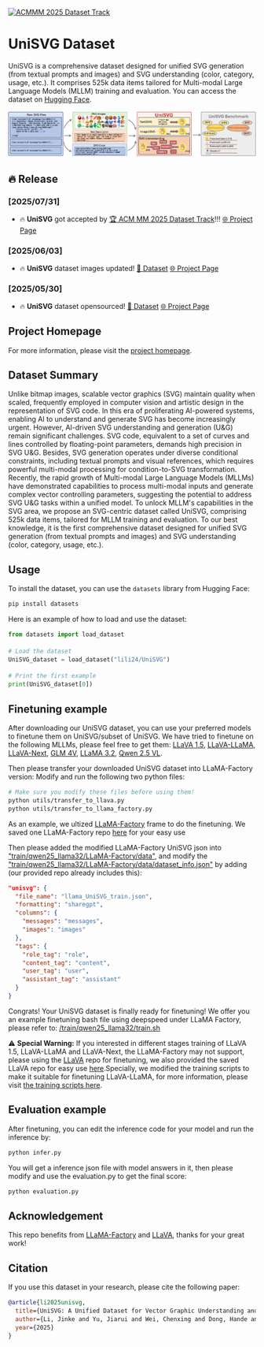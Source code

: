 [![ACMMM 2025 Dataset Track](https://img.shields.io/badge/🏆%20ACMMM%202025-Dataset%20Track-gold?style=for-the-badge)](https://acmmm2025.org/)

# UniSVG Dataset

UniSVG is a comprehensive dataset designed for unified SVG generation (from textual prompts and images) and SVG understanding (color, category, usage, etc.). It comprises 525k data items tailored for Multi-modal Large Language Models (MLLM) training and evaluation. You can access the dataset on [Hugging Face](https://huggingface.co/datasets/lili24/UniSVG).

![UniSVG Example](images/Abstract_github.png)

## 🔥 Release

### [2025/07/31]
- 🔥 **UniSVG** got accepted by [🏆 ACM MM 2025 Dataset Track](https://acmmm2025.org/)!!! [🌐 Project Page](https://ryanlijinke.github.io/) 

### [2025/06/03]
- 🔥 **UniSVG** dataset images updated! [📂 Dataset](https://huggingface.co/datasets/lili24/UniSVG/blob/main/png.zip) [🌐 Project Page](https://ryanlijinke.github.io/) 

### [2025/05/30]
- 🔥 **UniSVG** dataset opensourced! [📂 Dataset](https://huggingface.co/datasets/lili24/UniSVG) [🌐 Project Page](https://ryanlijinke.github.io/) 

## Project Homepage

For more information, please visit the [project homepage](https://ryanlijinke.github.io/).

## Dataset Summary

Unlike bitmap images, scalable vector graphics (SVG) maintain quality when scaled, frequently employed in computer vision and artistic design in the representation of SVG code. In this era of proliferating AI-powered systems, enabling AI to understand and generate SVG has become increasingly urgent. However, AI-driven SVG understanding and generation (U&G) remain significant challenges. SVG code, equivalent to a set of curves and lines controlled by floating-point parameters, demands high precision in SVG U&G. Besides, SVG generation operates under diverse conditional constraints, including textual prompts and visual references, which requires powerful multi-modal processing for condition-to-SVG transformation. Recently, the rapid growth of Multi-modal Large Language Models (MLLMs) have demonstrated capabilities to process multi-modal inputs and generate complex vector controlling parameters, suggesting the potential to address SVG U&G tasks within a unified model. To unlock MLLM's capabilities in the SVG area, we propose an SVG-centric dataset called UniSVG, comprising 525k data items, tailored for MLLM training and evaluation. To our best knowledge, it is the first comprehensive dataset designed for unified SVG generation (from textual prompts and images) and SVG understanding (color, category, usage, etc.).
## Usage

To install the dataset, you can use the `datasets` library from Hugging Face:

```bash
pip install datasets

```
Here is an example of how to load and use the dataset:

```python
from datasets import load_dataset

# Load the dataset
UniSVG_dataset = load_dataset("lili24/UniSVG")

# Print the first example
print(UniSVG_dataset[0])
```
## Finetuning example
After downloading our UniSVG dataset, you can use your preferred models to finetune them on UniSVG/subset of UniSVG. 
We have tried to finetune on the following MLLMs, please feel free to get them: [LLaVA 1.5](https://huggingface.co/llava-hf/llava-1.5-7b-hf), [LLaVA-LLaMA](https://huggingface.co/Intel/llava-llama-3-8b), [LLaVA-Next](https://huggingface.co/llava-hf/llama3-llava-next-8b-hf), [GLM 4V](https://huggingface.co/THUDM/glm-4v-9b), [LLaMA 3.2](https://huggingface.co/meta-llama/Llama-3.2-3B-Instruct), [Qwen 2.5 VL](https://huggingface.co/Qwen/Qwen2.5-VL-7B-Instruct). 

Then please transfer your downloaded UniSVG dataset into LLaMA-Factory version:
Modify and run the following two python files:
```bash
# Make sure you modify these files before using them!
python utils/transfer_to_llava.py
python utils/transfer_to_llama_factory.py
```

As an example, we ultized [LLaMA-Factory](https://github.com/hiyouga/LLaMA-Factory) frame to do the finetuning. We saved one LLaMA-Factory repo [here](https://github.com/Ryanlijinke/unisvg.github.io/tree/main/train/qwen25_llama32/LLaMA-Factory) for your easy use 

Then please added the modified LLaMA-Factory UniSVG json into ["train/qwen25_llama32/LLaMA-Factory/data"](https://github.com/Ryanlijinke/unisvg.github.io/tree/main/train/qwen25_llama32/LLaMA-Factory/data), and modify the ["train/qwen25_llama32/LLaMA-Factory/data/dataset_info.json"](https://github.com/Ryanlijinke/unisvg.github.io/blob/main/train/qwen25_llama32/LLaMA-Factory/data/dataset_info.json) by adding (our provided repo already includes this):
```json
"unisvg": {
  "file_name": "llama_UniSVG_train.json",
  "formatting": "sharegpt",
  "columns": {
    "messages": "messages",
    "images": "images"
  },
  "tags": {
    "role_tag": "role",
    "content_tag": "content",
    "user_tag": "user",
    "assistant_tag": "assistant"
  }
}
```
Congrats! Your UniSVG dataset is finally ready for finetuning! We offer you an example finetuning bash file using deepspeed under LLaMA Factory, please refer to: [/train/qwen25_llama32/train.sh](https://github.com/Ryanlijinke/unisvg.github.io/blob/main/train/qwen25_llama32/train.sh)

⚠️ **Special Warning:** If you interested in different stages training of LLaVA 1.5, LLaVA-LLaMA and LLaVA-Next, the LLaMA-Factory may not support, please using the [LLaVA](https://github.com/haotian-liu/LLaVA) repo for finetuning, we also provided the saved LLaVA repo for easy use [here](https://github.com/Ryanlijinke/unisvg.github.io/tree/main/train/llava_llama/LLaVA).Specially, we modified the training scripts to make it suitable for finetuning LLaVA-LLaMA, for more information, please visit [the training scripts here](https://github.com/Ryanlijinke/unisvg.github.io/blob/main/train/llava_llama/LLaVA/llava/train/train.py). 

## Evaluation example
After finetuning, you can edit the inference code for your model and run the inference by:
```bash
python infer.py
```

You will get a inference json file with model answers in it, then please modify and use the evaluation.py to get the final score:
```bash
python evaluation.py
```
## Acknowledgement
This repo benefits from [LLaMA-Factory](https://github.com/hiyouga/LLaMA-Factory) and [LLaVA](https://github.com/haotian-liu/LLaVA), thanks for your great work!
## Citation

If you use this dataset in your research, please cite the following paper:

```bibtex
@article{li2025unisvg,
  title={UniSVG: A Unified Dataset for Vector Graphic Understanding and Generation with Multimodal Large Language Models},
  author={Li, Jinke and Yu, Jiarui and Wei, Chenxing and Dong, Hande and Lin, Qiang and Yang, Liangjing and Wang, Zhicai and Hao, Yanbin},
  year={2025}
}
